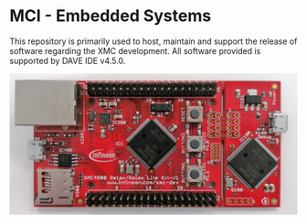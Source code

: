 # MCI - Embedded Systems

This repository is primarily used to host, maintain and support the release of software regarding the XMC development. 
All software provided is supported by DAVE IDE v4.5.0.

<img src="https://github.com/EALSchmidt/MCI_EmbeddedSystems/blob/main/_Docs/_Images/XMC4500_RelaxKit.jpg" width="600">
